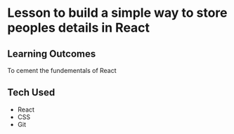 # Lesson to build a simple way to store peoples details in React

## Learning Outcomes
To cement the fundementals of React

## Tech Used
- React
- CSS
- Git
